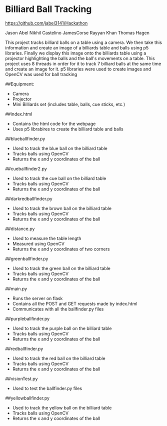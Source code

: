 # Billiard Ball  Tracking

https://github.com/jabel3141/Hackathon

Jason Abel
Nikhil Castelino
JamesCorse
Rayyan Khan
Thomas Hagen


This project tracks billiard balls on a table using a camera. We then take this information and create
an image of a billiards table and balls using p5 libraries. Finally we display this image onto the billiards table
using a projector highlighting the balls and the ball's movements on a table. This project uses 8 threads
in order for it to track 7 billiard balls at the same time and create an image for it. p5 libraries were used to create images
and OpenCV was used for ball tracking


##Equipment:
- Camera
- Projector
- Mini Billiards set (includes table, balls, cue sticks, etc.)


##index.html
- Contains the html code for the webpage
- Uses p5 librabires to create the billiard table and balls

##blueballfinder.py
- Used to track the blue ball on the billiard table
- Tracks balls using OpenCV
- Returns the x and y coordinates of the ball

##cueballfinder2.py
- Used to track the cue ball on the billiard table
- Tracks balls using OpenCV
- Returns the x and y coordinates of the ball

##darkredballfinder.py
- Used to track the brown ball on the billiard table
- Tracks balls using OpenCV
- Returns the x and y coordinates of the ball

##distance.py
- Used to measure the table length
- Measured using OpenCV
- Returns the x and y coordinates of two corners

##greenballfinder.py
- Used to track the green ball on the billiard table
- Tracks balls using OpenCV
- Returns the x and y coordinates of the ball

##main.py
- Runs the server on flask
- Contains all the POST and GET requests made by index.html
- Communicates with all the ballfinder.py files

##purpleballfinder.py
- Used to track the purple ball on the billiard table
- Tracks balls using OpenCV
- Returns the x and y coordinates of the ball

##redballfinder.py
- Used to track the red ball on the billiard table
- Tracks balls using OpenCV
- Returns the x and y coordinates of the ball

##visionTest.py
- Used to test the ballfinder.py files

##yellowballfinder.py
- Used to track the yellow ball on the billiard table
- Tracks balls using OpenCV
- Returns the x and y coordinates of the ball

